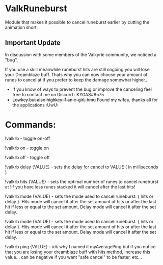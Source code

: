 # ValkRuneburst

Module that makes it possible to cancel runeburst earlier by cutting the animation short.

## Important Update

In discussion with some members of the Valkyrie community, we noticed a "bug".

If you use a skill meanwhile runeburst hits are still ongoing you will lose your Dreamblaze buff. Thats why you can now choose your amount of runes to cancel at if you prefer to keep the damage somewhat higher...

- If you know of ways to prevent the bug or improve the canceling feel free to contact me on Discord : KYGAS#8575
- ~~Lowkey but also highkey lf an e-girl, hmu~~ Found my wifeu, thanks all for the applications :UwU:

# Commands:

!valkrb - toggle on-off

!valkrb on - toggle on

!valkrb off - toggle off

!valkrb delay {VALUE} - sets the delay for cancel to VALUE ( in milliseconds )

!valkrb hits {VALUE} - sets the optimal number of runes to cancel runeburst at !if you have less runes stacked it will cancel after the last hits!

!valkrb mode {VALUE} - sets the mode used to cancel runeburst. { hits or delay }. Hits mode will cancel it after the set amount of hits or after the last hit if less or equal to the set amount. Delay mode will cancel it after the set delay.

!valkrb mode {VALUE} - sets the mode used to cancel runeburst. { hits or delay }. Hits mode will cancel it after the set amount of hits or after the last hit if less or equal to the set amount. Delay mode will cancel it after the set delay.

!valkrb ping {VALUE} - idk why I named it myAveragePing but if you notice that you are losing your dreamblaze buff with hits method, increase this value... can be negative if you want "safe cancel" to be faster, etc...
